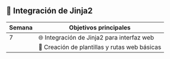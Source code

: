## 📅 Integración de Jinja2

| Semana | Objetivos principales                                             |
| ------ | ----------------------------------------------------------------- |
| 7      | 🌐 Integración de Jinja2 para interfaz web                        |
|        | 📄 Creación de plantillas y rutas web básicas                     |

<!--stackedit_data:
eyJoaXN0b3J5IjpbLTEzNjE5OTQzNTldfQ==
-->